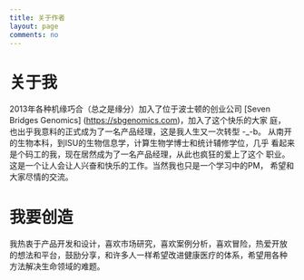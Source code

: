 ```yaml
---
title: 关于作者
layout: page
comments: no
---
```


# 关于我

2013年各种机缘巧合（总之是缘分）加入了位于波士顿的创业公司
[Seven Bridges Genomics] (https://sbgenomics.com)，加入了这个快乐的大家
庭， 也出乎我意料的正式成为了一名产品经理，这是我人生又一次转型 -_-b。
从南开的生物本科，到ISU的生物信息学，计算生物学博士和统计辅修学位，几乎
看起来是个码工的我，现在居然成为了一名产品经理，从此也疯狂的爱上了这个
职业。这是一个让人会让人兴奋和快乐的工作。当然我也只是一个学习中的PM，
希望和大家尽情的交流。

# 我要创造

我热衷于产品开发和设计，喜欢市场研究，喜欢案例分析，喜欢冒险，热爱开放
的想法和平台，鼓励分享，和许多人一样希望改进健康医疗的体系，希望用各种
方法解决生命领域的难题。




